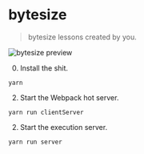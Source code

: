 # bytesize

> bytesize lessons created by you.

![bytesize preview](https://static.md/4bff9bc996d8f92291eb241c584e4367.png 'Preview')

0.  Install the shit.

```shell
yarn
```

2.  Start the Webpack hot server.

```shell
yarn run clientServer
```

2.  Start the execution server.

```shell
yarn run server
```
